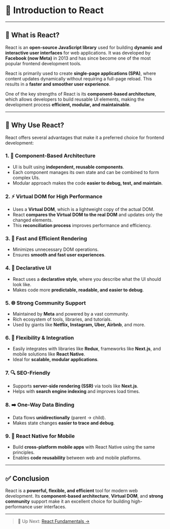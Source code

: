 # 📘 Introduction to React  

---

## 🔹 What is React?  

React is an **open-source JavaScript library** used for building **dynamic and interactive user interfaces** for web applications. It was developed by **Facebook (now Meta)** in 2013 and has since become one of the most popular frontend development tools.  

React is primarily used to create **single-page applications (SPA)**, where content updates dynamically without requiring a full-page reload. This results in a **faster and smoother user experience**.  

One of the key strengths of React is its **component-based architecture**, which allows developers to build reusable UI elements, making the development process **efficient, modular, and maintainable**.  

---

## 🔸 Why Use React?  

React offers several advantages that make it a preferred choice for frontend development:  

### 1. 🧩 Component-Based Architecture  
- UI is built using **independent, reusable components**.  
- Each component manages its own state and can be combined to form complex UIs.  
- Modular approach makes the code **easier to debug, test, and maintain**.  

### 2. ⚡ Virtual DOM for High Performance  
- Uses a **Virtual DOM**, which is a lightweight copy of the actual DOM.  
- React **compares the Virtual DOM to the real DOM** and updates only the changed elements.  
- This **reconciliation process** improves performance and efficiency.  

### 3. 🚀 Fast and Efficient Rendering  
- Minimizes unnecessary DOM operations.  
- Ensures **smooth and fast user experiences**.  

### 4. 📐 Declarative UI  
- React uses a **declarative style**, where you describe what the UI should look like.  
- Makes code more **predictable, readable, and easier to debug**.  

### 5. 🌐 Strong Community Support  
- Maintained by **Meta** and powered by a vast community.  
- Rich ecosystem of tools, libraries, and tutorials.  
- Used by giants like **Netflix, Instagram, Uber, Airbnb**, and more.  

### 6. 🔌 Flexibility & Integration  
- Easily integrates with libraries like **Redux**, frameworks like **Next.js**, and mobile solutions like **React Native**.  
- Ideal for **scalable, modular applications**.  

### 7. 🔍 SEO-Friendly  
- Supports **server-side rendering (SSR)** via tools like **Next.js**.  
- Helps with **search engine indexing** and improves load times.  

### 8. ➡️ One-Way Data Binding  
- Data flows **unidirectionally** (parent → child).  
- Makes state changes **easier to trace and debug**.  

### 9. 📱 React Native for Mobile  
- Build **cross-platform mobile apps** with React Native using the same principles.  
- Enables **code reusability** between web and mobile platforms.  

---

## ✅ Conclusion  

React is a **powerful, flexible, and efficient** tool for modern web development. Its **component-based architecture**, **Virtual DOM**, and **strong community** support make it an excellent choice for building high-performance user interfaces.

---

> 🔗 Up Next: [React Fundamentals →](./02_React_Fundamentals.md)

